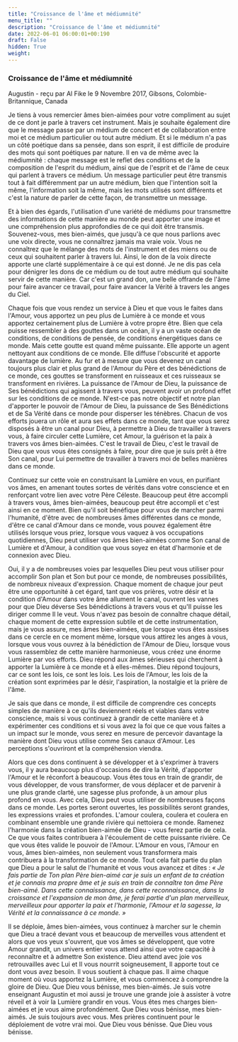```yaml
---
title: "Croissance de l'âme et médiumnité"
menu_title: ""
description: "Croissance de l'âme et médiumnité"
date: 2022-06-01 06:00:01+00:190
draft: False
hidden: True
weight:
---
```

### Croissance de l'âme et médiumnité

Augustin - reçu par Al Fike le 9 Novembre 2017, Gibsons, Colombie-Britannique, Canada

Je tiens à vous remercier âmes bien-aimées pour votre compliment au sujet de ce dont je parle à travers cet instrument. Mais je souhaite également dire que le message passe par un médium de concert et de collaboration entre moi et ce médium particulier ou tout autre médium. Et si le médium n'a pas un côté poétique dans sa pensée, dans son esprit, il est difficile de produire des mots qui sont poétiques par nature. Il en va de même avec la médiumnité : chaque message est le reflet des conditions et de la composition de l'esprit du médium, ainsi que de l'esprit et de l'âme de ceux qui parlent à travers ce médium. Un message particulier peut être transmis tout à fait différemment par un autre médium, bien que l'intention soit la même, l'information soit la même, mais les mots utilisés sont différents et c'est la nature de parler de cette façon, de transmettre un message. 

Et à bien des égards, l'utilisation d'une variété de médiums pour transmettre des informations de cette manière au monde peut apporter une image et une compréhension plus approfondies de ce qui doit être transmis. Souvenez-vous, mes bien-aimés, que jusqu'à ce que nous parlions avec une voix directe, vous ne connaîtrez jamais ma vraie voix. Vous ne connaîtrez que le mélange des mots de l'instrument et des miens ou de ceux qui souhaitent parler à travers lui. Ainsi, le don de la voix directe apporte une clarté supplémentaire à ce qui est donné. Je ne dis pas cela pour dénigrer les dons de ce médium ou de tout autre médium qui souhaite servir de cette manière. Car c'est un grand don, une belle offrande de l'âme pour faire avancer ce travail, pour faire avancer la Vérité à travers les anges du Ciel.

Chaque fois que vous rendez un service à Dieu et que vous le faites dans l'Amour, vous apportez un peu plus de Lumière à ce monde et vous apportez certainement plus de Lumière à votre propre être. Bien que cela puisse ressembler à des gouttes dans un océan, il y a un vaste océan de conditions, de conditions de pensée, de conditions énergétiques dans ce monde. Mais cette goutte est quand même puissante. Elle apporte un agent nettoyant aux conditions de ce monde. Elle diffuse l'obscurité et apporte davantage de lumière. Au fur et à mesure que vous devenez un canal toujours plus clair et plus grand de l'Amour du Père et des bénédictions de ce monde, ces gouttes se transforment en ruisseaux et ces ruisseaux se transforment en rivières. La puissance de l'Amour de Dieu, la puissance de Ses bénédictions qui agissent à travers vous, peuvent avoir un profond effet sur les conditions de ce monde. N'est-ce pas notre objectif et notre plan d'apporter le pouvoir de l'Amour de Dieu, la puissance de Ses Bénédictions et de Sa Vérité dans ce monde pour disperser les ténèbres. Chacun de vos efforts jouera un rôle et aura ses effets dans ce monde, tant que vous serez disposés à être un canal pour Dieu, à permettre à Dieu de travailler à travers vous, à faire circuler cette Lumière, cet Amour, la guérison et la paix à travers vos âmes bien-aimées. C'est le travail de Dieu, c'est le travail de Dieu que vous vous êtes consignés à faire, pour dire que je suis prêt à être Son canal, pour Lui permettre de travailler à travers moi de belles manières dans ce monde.

Continuez sur cette voie en construisant la Lumière en vous, en purifiant vos âmes, en amenant toutes sortes de vérités dans votre conscience et en renforçant votre lien avec votre Père Céleste. Beaucoup peut être accompli à travers vous, âmes bien-aimées, beaucoup peut être accompli et c'est ainsi en ce moment. Bien qu'il soit bénéfique pour vous de marcher parmi l'humanité, d'être avec de nombreuses âmes différentes dans ce monde, d'être ce canal d'Amour dans ce monde, vous pouvez également être utilisés lorsque vous priez, lorsque vous vaquez à vos occupations quotidiennes, Dieu peut utiliser vos âmes bien-aimées comme Son canal de Lumière et d'Amour, à condition que vous soyez en état d'harmonie et de connexion avec Dieu.

Oui, il y a de nombreuses voies par lesquelles Dieu peut vous utiliser pour accomplir Son plan et Son but pour ce monde, de nombreuses possibilités, de nombreux niveaux d'expression. Chaque moment de chaque jour peut être une opportunité à cet égard, tant que vos prières, votre désir et la condition d'Amour dans votre âme allument le canal, ouvrent les vannes pour que Dieu déverse Ses bénédictions à travers vous et qu'Il puisse les diriger comme Il le veut. Vous n'avez pas besoin de connaître chaque détail, chaque moment de cette expression subtile et de cette instrumentation, mais je vous assure, mes âmes bien-aimées, que lorsque vous êtes assises dans ce cercle en ce moment même, lorsque vous attirez les anges à vous, lorsque vous vous ouvrez à la bénédiction de l'Amour de Dieu, lorsque vous vous rassemblez de cette manière harmonieuse, vous créez une énorme Lumière par vos efforts. Dieu répond aux âmes sérieuses qui cherchent à apporter la Lumière à ce monde et à elles-mêmes. Dieu répond toujours, car ce sont les lois, ce sont les lois. Les lois de l'Amour, les lois de la création sont exprimées par le désir, l'aspiration, la nostalgie et la prière de l'âme.

Je sais que dans ce monde, il est difficile de comprendre ces concepts simples de manière à ce qu'ils deviennent réels et viables dans votre conscience, mais si vous continuez à grandir de cette manière et à expérimenter ces conditions et si vous avez la foi que ce que vous faites a un impact sur le monde, vous serez en mesure de percevoir davantage la manière dont Dieu vous utilise comme Ses canaux d'Amour. Les perceptions s'ouvriront et la compréhension viendra.

Alors que ces dons continuent à se développer et à s'exprimer à travers vous, il y aura beaucoup plus d'occasions de dire la Vérité, d'apporter l'Amour et le réconfort à beaucoup. Vous êtes tous en train de grandir, de vous développer, de vous transformer, de vous déplacer et de parvenir à une plus grande clarté, une sagesse plus profonde, à un amour plus profond en vous. Avec cela, Dieu peut vous utiliser de nombreuses façons dans ce monde. Les portes seront ouvertes, les possibilités seront grandes, les expressions vraies et profondes. L'amour coulera, coulera et coulera en combinant ensemble une grande rivière qui nettoiera ce monde. Ramenez l'harmonie dans la création bien-aimée de Dieu - vous ferez partie de cela. Ce que vous faites contribuera à l'écoulement de cette puissante rivière. Ce que vous êtes valide le pouvoir de l'Amour. L'Amour en vous, l'Amour en vous, âmes bien-aimées, non seulement vous transformera mais contribuera à la transformation de ce monde. Tout cela fait partie du plan que Dieu a pour le salut de l'humanité et vous vous avancez et dites :  *« Je fais partie de Ton plan Père bien-aimé car je suis un enfant de ta création et je connais ma propre âme et je suis en train de connaître ton âme Père bien-aimé. Dans cette connaissance, dans cette reconnaissance, dans la croissance et l'expansion de mon âme, je ferai partie d'un plan merveilleux, merveilleux pour apporter la paix et l'harmonie, l'Amour et la sagesse, la Vérité et la connaissance à ce monde. »*

Il se déploie, âmes bien-aimées, vous continuez à marcher sur le chemin que Dieu a tracé devant vous et beaucoup de merveilles vous attendent et alors que vos yeux s'ouvrent, que vos âmes se développent, que votre Amour grandit, un univers entier vous attend ainsi que votre capacité à reconnaître et à admettre Son existence. Dieu attend avec joie vos retrouvailles avec Lui et Il vous nourrit soigneusement, Il apporte tout ce dont vous avez besoin. Il vous soutient à chaque pas. Il aime chaque moment où vous apportez la Lumière, et vous commencez à comprendre la gloire de Dieu. Que Dieu vous bénisse, mes bien-aimés. Je suis votre enseignant Augustin et moi aussi je trouve une grande joie à assister à votre réveil et à voir la Lumière grandir en vous. Vous êtes mes charges bien-aimées et je vous aime profondément. Que Dieu vous bénisse, mes bien-aimés. Je suis toujours avec vous. Mes prières continuent pour le déploiement de votre vrai moi. Que Dieu vous bénisse. Que Dieu vous bénisse.
